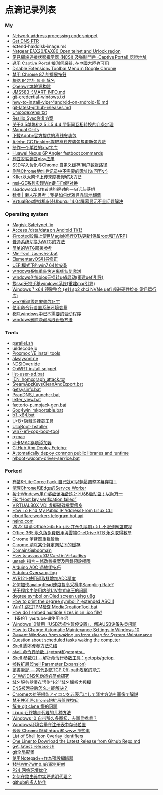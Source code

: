 # 点滴记录列表

### My

  - [Network address processing code snippet][a846a0890803b355c2f75342a653a9b3]
  - [Get DNS PTR][460cb60c8417a4963be92771b1f561aa]
  - [extend-harddisk-image.md][918f0d66e1bc0e77477b29fced217912]
  - [Netgear EAX20/EAX80 Open telnet and Unlock region][0876b673436293b2a72e3b02285a6496]
  - [常見網絡連接狀態指示器 (NCSI) 及強制門戶 (Captive Portal) 認證地址][cf333ed1ce0ef7cc24d1425dc854883e]
  - [通用 Captive Portal 檢測伺服器, 在中國大陸也可用][e1b118bc37e4b81e5ccfa082f70e0999]
  - [Disable Extensions Toolbar Menu in Google Chrome][5c007f3ac6cd695f2c9b0cee1fbe892c]
  - [禁用 Chrome 87 的擴展按鈕][57ffa6c6ccad08094552b57cea1c8172]
  - [根据 IP 地址 反查 域名][584a0424fd9345fbe693050cf0ba8da5]
  - [Openwrt本地源构建][6363ea7136fff1252315b7d239498586]
  - [JMS583-SMART-INFO.md][d187cf8f66669f30d67b05d463c7d010]
  - [git-credential-windows.txt][3edeca7fa9afa8db812a0cf67b3f06a2]
  - [how-to-install-viper4android-on-android-10.md][48933929b321893e32c1442303c53fc9]
  - [git-latest-github-releases.md][f2041123690d0273730a071318cb8b47]
  - [Unicode2Ansi.txt][0ac786cb39a7fbd64a1e046fd0681237]
  - [Resilio Sync恢复方案][f72e87c7ea39a23dc5d6fd8c02ffce86]
  - [关于3.5单端和2.5 3.5 4.4 平衡间互相转换的几条定理][26f76c7ce3ae4e49d755813c43360cc1]
  - [Manual Certs][6cec2cfd0740181f989a7dfa5813e3ce]
  - [下载Adobe官方提供的离线安装包][185db495204d1d345a052d64c246f38b]
  - [Adobe CC Desktop提取离线安装包与更新包方法][c31ef412164bc6961992]
  - [制作一个单独的xna字库][f32800d7930855d8b4394bafd0893447]
  - [Huawei Nexus 6P Angler fastboot commands][7d7f955613d71e30dc9c2c4cd675be3c]
  - [跨区安装锁区play应用][024e9e883b0dc19d1704e1c569baffd4]
  - [SSD写入优化与Chrome 自定义缓存/用户数据路径][d44b4d4413bee528955d]
  - [删除Chrome地址栏记录中不需要的网址(访问历史)][f7c0c4818cd3936b01d1]
  - [Killer以太网卡上传速度极慢解决方法][bc4867f7cf422cb20b17]
  - [msi-GE系列实现Win键与Fn键对换][2c91d29357e17aac22f7]
  - [shadowsocks作者说的很对的一句话与感想][0765f90c98c0c1259de7]
  - [翻墙 | 懒人在思考：我是如何优雅且靠谱地翻墙][4c3af00ba8e5908acb7c]
  - [VirtualBox虚拟机安装Ubuntu 14.04屏幕显示不全问题解决][a90c6ca306b2fab7b9a9]

### Operating system

  - [Magisk Safetynet fix][3329f319e082a3602bbbc4d31ba2feb2]
  - [Access /data/data on Android 11/12][44f33ce2f4c6055a6d428e007569bb0a]
  - [在rooted設備上使用Magisk進行OTA更新[保留root和TWRP]][6168ee24b2376e7073adf9825e006d49]
  - [普通系统切换为WTG的方法][1f963c5229328c4f5da408076af13448]
  - [简单的WTG部署参考][72049cb50dabf2249c42eba971484ba9]
  - [MiniTool_Launcher.bat][ef186142b8249162a895396866b0a9c9]
  - [ElementaryOS引导修正][5bb5542656a8c38ce54faf93663847cb]
  - [UEFI模式下的win7 64位安装][7e337b2070cc47a1fab7de714ad83fb8]
  - [windows系统重装快速离线恢复激活][581456faac2f76beed6375321d57f59a]
  - [windows传统bios无损转uefi启动(重建uefi引导)][5e7706facb2dc4e2a5ae77a07ab2ffd7]
  - [换ssd无损迁移windows系统(重建mbr引导)][b7a63c35762467b3ca8440e3ea439fcf]
  - [Windows 7 x64 镜像整合 (ie11 sp2 xhci NVMe uefi 规避硬件检查 常用运行库)][6523b401af0e383d90ab189c85e860cd]
  - [win7重灌需要安装的补丁][0f20bd15db319dda5b85dafaeb77f406]
  - [使用命令行设置系统环境变量][5ba30059ecaaebb69d9153a3805340ed]
  - [移除windows中已不需要的驱动程序][4282dddd294be493b3e117bd08a01e59]
  - [windows删除隐藏离线设备方法][69853d44e48937b75e54]

### Tools

  - [parallel.sh][5fab45f29e0670b83b4efa2a48e9d7d7]
  - [urldecode.jq][1831f68fe8702480fb205cf7d5a06f17]
  - [Proxmox VE install tools][5de439284486ef0dd1ba777da052b04f]
  - [alwaysonline](https://github.com/Jamesits/alwaysonline)
  - [NCSIOverride](https://github.com/dantmnf/NCSIOverride)
  - [OpWRT install snippet][d241ab0aec7d9c34b69439c1e942d1f5]
  - [list-user-sid.bat][3ca7524d588c340867e9e753ccc7af51]
  - [IDN_homograph_attack.txt][30317bad07c06a71cddcd079359b3483]
  - [SteamAppKeysCleanAndExport.bat][67d885b22fd989d0742cc564781b8fee]
  - [getsysinfo.bat][2d8f77e7e6a2adfd314d13bf54c746c7]
  - [PcapDNS_Launcher.bat][27c8b19156e142ae404265c18926c7ec]
  - [letter_view.bat][72c633c65ddbfaf9aee4c336b191d99c]
  - [factorio-pumpjack-gen.bat][a6d92a01ae7d40d05be7a662e197bd5f]
  - [Gpg4win_mkportable.bat][40db93e26119fd244cf67db31b31e63f]
  - [b3_x64.bat][aeaacd153395481927d35f3db909bb6d]
  - [U+B+隐藏区挂载工具][4934c624d6992824f667677c6de56117]
  - [UsbBoot-Installer](https://github.com/muink/UsbBoot-Installer)
  - [win7-efi-gop-boot-tool](https://github.com/muink/win7-efi-gop-boot-tool)
  - [rgmac](https://github.com/muink/rgmac)
  - [网卡MAC选项添加器][e27dd8f7927eb6b59a31d9677d20571e]
  - [GitHub App Deploy Fetcher](https://github.com/muink/GitHub_App_Deploy_Fetcher)
  - [Automatically deploy common public libraries and runtime][f36af0f4b5647f348f18cb2103a1c451]
  - [reboot-wacom-driver-service.bat][c28b1452b2fd2a47cc1eb1be19444f8a]


### Forked

  - [有裝K-Lite Corec Pack 自己就可以輕鬆調整字幕存檔！](https://www.mobile01.com/topicdetail.php?f=510&t=1420222)
  - [清理Chrome和Edge的Service Worker](https://web.archive.org/web/20230326160903/https://home.gamer.com.tw/artwork.php?sn=5641157)
  - [每个Windows用户都应该准备这2个USB启动盘！以防万一](https://web.archive.org/web/20230918141817/https://www.freedidi.com/10441.html)
  - [Fix “Host key verification failed”](https://web.archive.org/web/20230817154400/https://haydenjames.io/fix-host-key-verification-failed/)
  - [VIRTUALBOX VDI 虛擬磁碟檔案瘦身](https://web.archive.org/web/20230906112931/https://scottj.idv.tw/blog/2014/04/29/virtualbox-vdi-%E8%99%9B%E6%93%AC%E7%A3%81%E7%A2%9F%E6%AA%94%E6%A1%88%E7%98%A6%E8%BA%AB/)
  - [How To Find My Public IP Address From Linux CLI](https://www.cyberciti.biz/faq/how-to-find-my-public-ip-address-from-command-line-on-a-linux/)
  - [cloudflare workers telegram bot api](https://web.archive.org/web/20230427060652/https://i19.eu/cloudflare-workers-telegram-bot-api/)
  - [nginx.conf](https://gist.github.com/muink/0c990ecf48efcb5ed5160977a1b60361)
  - [2022 申请 Office 365 E5 订阅并永久续期+ 5T 不限速网盘教程](https://web.archive.org/web/20230327021101/https://www.dzdxtd.com/archives/122)  
  - [Office 365 永久版免費啟用與雲端OneDrive 5TB 永久取得教學](https://web.archive.org/web/20230327021045/https://mrmad.com.tw/office-365-e5-and-onedrive-5tb-free)  
  - [Chrome 瀏覽器重新啟動](https://web.archive.org/web/20220903015706/https://free.com.tw/restart-google-chrome/)
  - [Chrome 清除某个特定网站下的缓存](https://web.archive.org/web/20180311191109/http://www.cnblogs.com/Chesky/p/chrome_disabling_cache.html)
  - [Domain/Subdomain](https://cyberbruharmy.gitbook.io/domain-subdomain/)
  - [How to access SD Card in VirtualBox](https://web.archive.org/web/20221216155354/https://www.net-usb.com/virtual-usb/virtualbox-usb-passthrough/sd-card-in-virtualbox/)
  - [umask 指令 – 修改新檔案及目錄預設權限](https://www.ltsplus.com/linux/linux-umask-default-permission)
  - [Arduino ADC 過抽樣技巧](https://web.archive.org/web/20220409113527/https://ohiyooo2.pixnet.net/blog/post/405449551)  
  - [Arduino Oversampling](https://web.archive.org/web/20220409113326/https://www.best-microcontroller-projects.com/arduino-adc-oversampling.html)  
  - [AVR121-使用過取樣增加ADC精度](https://web.archive.org/web/20220409113051/https://www.itread01.com/content/1550475205.html)  
  - [如何加快analogRead速度提高采樣率Sampling Rate?](https://web.archive.org/web/20220409112938/https://www.arduino.cn/thread-12569-1-1.html)  
  - [关于程序中使用内部1.1V参考电压的问题](https://web.archive.org/web/20220216132223/https://www.arduino.cn/thread-11271-1-1.html)
  - [degree symbol on Oled screen using u8g](https://web.archive.org/web/20220216131145/https://forum.arduino.cc/t/degree-symbol-on-oled-screen-using-u8g/491533)
  - [How to print the degree symbol ? (extended ASCII)](https://web.archive.org/web/20220216131216/https://forum.arduino.cc/t/solved-how-to-print-the-degree-symbol-extended-ascii/438685)
  - [Win11 跳过TPM检查 MediaCreationTool.bat](https://github.com/AveYo/MediaCreationTool.bat)
  - [How do I embed multiple sizes in an .ico file?](https://web.archive.org/web/20210703121032/https://superuser.com/questions/491180/how-do-i-embed-multiple-sizes-in-an-ico-file)
  - [【备份】youtube-dl使用介绍](https://web.archive.org/web/20210221153730if_/https://www.jianshu.com/p/6bae57859325)
  - [Windows 10禁用「USB选择性暂停设置」，解决USB设备失灵问题](https://web.archive.org/web/20210126093401/https://www.sysgeek.cn/windows-10-usb-selective-suspend/)
  - [How to Change Automatic Maintenance Settings in Windows 10](https://web.archive.org/web/20210328043433/https://www.tenforums.com/tutorials/3090-change-automatic-maintenance-settings-windows-10-a.html)
  - [Prevent Windows from waking up from sleep for System Maintenance](https://web.archive.org/web/20210328043812/https://theohbrothers.com/prevent-windows-10-from-waking-up-from-sleep-for-system-maintenance/)
  - [Question about scheduled tasks waking the computer](https://web.archive.org/web/20210328050804/https://answers.microsoft.com/en-us/windows/forum/windows_10-other_settings-winpc/question-about-scheduled-tasks-waking-the-computer/92d03cd6-c2ac-4746-949b-0d42bc4b91e3)
  - [Shell 脚本传参方法总结](https://www.jianshu.com/p/d3cd36c97abc)
  - [shell 命令行参数（getopt和getopts）](https://blog.51cto.com/steed/2443718)
  - [Shell 参数(2) --解析命令行参数工具：getopts/getopt](https://www.cnblogs.com/yxzfscg/p/5338775.html)
  - [参数扩展(Shell Parameter Expansion)](https://juejin.im/post/6844903842966929422#heading-11)
  - [讀書筆記 — 當代對抗TCP Off-path攻擊的能力](https://medium.com/@wenchenx/%E8%AE%80%E6%9B%B8%E7%AD%86%E8%A8%98-%E7%95%B6%E4%BB%A3%E5%B0%8D%E6%8A%97tcp-off-path%E6%94%BB%E6%93%8A%E7%9A%84%E8%83%BD%E5%8A%9B-b67a4f81b5a0)
  - [GFW的DNS包伪造的简单研究](https://blog.ddosolitary.org/posts/research-on-dns-packet-forgery-of-gfw/)
  - [域名服务器缓存污染“1·21”域名解析大规模](http://www.11st22.com/d/2020529221240_3115_723162868/news)
  - [DNS被污染后怎么才能解决？](https://www.hotbak.net/key/%E6%B2%A1%E8%A2%AB%E6%B1%A1%E6%9F%93%E7%9A%84dns.html)
  - [Chromeの拡張機能アイコンを非表示にして消す方法を画像で解説](https://asean-info.net/Investment/20062601-how-to-hide-google-chrome-extension-icon/)
  - [禁用并还原chrome的扩展管理按钮](https://www.extfans.com/articles/1187/)
  - [解决 git clone 慢的问题](https://blog.colafornia.me/post/2018/slove-git-clone-speed/)
  - [Linux 让终端走代理的几种方法](https://zhuanlan.zhihu.com/p/46973701)
  - [Windows 10 自带那么多图标，去哪里找呢？](https://gist.github.com/muink/559b247d4a5ca7059ea36ab46c74e68a)
  - [Windows环境变量在注册表中存储位置](https://gist.github.com/muink/26d28f96eec526b33e3065e38f897b1f)
  - [谈谈 Chrome 隐藏 https 和 www 那些事](https://blog.skk.moe/post/chrome-omnibox-www/)
  - [List of Shell Icon Overlay Identifiers](https://en.wikipedia.org/wiki/List_of_Shell_Icon_Overlay_Identifiers)
  - [One Liner to Download the Latest Release from Github Repo.md][c5ee7db7dd7257abe5be8bbaee0baf5d]
  - [get_latest_release.sh][ee96bcc6627f7814453a35efd2b98db5]
  - [git全局配置][1398d31e529d49b71e74]
  - [使用Notepad++作為預設編輯器][0ec05f29db94a35f4b9b]
  - [移除Win7Win8.1的遥测更新][14adc6208b847a117d82]
  - [PS4 网络环境优化][0356af6c133ee0fc82c8]
  - [如何在路由器中实现透明代理？][6c4b4a5c90eea956c30a]
  - [github的多人协作][c53d05e07d69c6d0830e]


--------

[5fab45f29e0670b83b4efa2a48e9d7d7]: https://gist.github.com/muink/5fab45f29e0670b83b4efa2a48e9d7d7
[1831f68fe8702480fb205cf7d5a06f17]: https://gist.github.com/muink/1831f68fe8702480fb205cf7d5a06f17
[5de439284486ef0dd1ba777da052b04f]: https://gist.github.com/muink/5de439284486ef0dd1ba777da052b04f
[a846a0890803b355c2f75342a653a9b3]: https://gist.github.com/muink/a846a0890803b355c2f75342a653a9b3
[460cb60c8417a4963be92771b1f561aa]: https://gist.github.com/muink/460cb60c8417a4963be92771b1f561aa
[918f0d66e1bc0e77477b29fced217912]: https://gist.github.com/muink/918f0d66e1bc0e77477b29fced217912
[d241ab0aec7d9c34b69439c1e942d1f5]: https://gist.github.com/muink/d241ab0aec7d9c34b69439c1e942d1f5
[0876b673436293b2a72e3b02285a6496]: https://gist.github.com/muink/0876b673436293b2a72e3b02285a6496
[cf333ed1ce0ef7cc24d1425dc854883e]: https://gist.github.com/muink/cf333ed1ce0ef7cc24d1425dc854883e
[e1b118bc37e4b81e5ccfa082f70e0999]: https://gist.github.com/muink/e1b118bc37e4b81e5ccfa082f70e0999
[3329f319e082a3602bbbc4d31ba2feb2]: https://gist.github.com/muink/3329f319e082a3602bbbc4d31ba2feb2
[44f33ce2f4c6055a6d428e007569bb0a]: https://gist.github.com/muink/44f33ce2f4c6055a6d428e007569bb0a
[5c007f3ac6cd695f2c9b0cee1fbe892c]: https://gist.github.com/muink/5c007f3ac6cd695f2c9b0cee1fbe892c
[6168ee24b2376e7073adf9825e006d49]: https://gist.github.com/muink/6168ee24b2376e7073adf9825e006d49
[57ffa6c6ccad08094552b57cea1c8172]: https://gist.github.com/muink/57ffa6c6ccad08094552b57cea1c8172
[3ca7524d588c340867e9e753ccc7af51]: https://gist.github.com/muink/3ca7524d588c340867e9e753ccc7af51
[30317bad07c06a71cddcd079359b3483]: https://gist.github.com/muink/30317bad07c06a71cddcd079359b3483
[584a0424fd9345fbe693050cf0ba8da5]: https://gist.github.com/muink/584a0424fd9345fbe693050cf0ba8da5
[67d885b22fd989d0742cc564781b8fee]: https://gist.github.com/muink/67d885b22fd989d0742cc564781b8fee
[2d8f77e7e6a2adfd314d13bf54c746c7]: https://gist.github.com/muink/2d8f77e7e6a2adfd314d13bf54c746c7
[6363ea7136fff1252315b7d239498586]: https://gist.github.com/muink/6363ea7136fff1252315b7d239498586
[d187cf8f66669f30d67b05d463c7d010]: https://gist.github.com/muink/d187cf8f66669f30d67b05d463c7d010
[3edeca7fa9afa8db812a0cf67b3f06a2]: https://gist.github.com/muink/3edeca7fa9afa8db812a0cf67b3f06a2
[48933929b321893e32c1442303c53fc9]: https://gist.github.com/muink/48933929b321893e32c1442303c53fc9
[f2041123690d0273730a071318cb8b47]: https://gist.github.com/muink/f2041123690d0273730a071318cb8b47
[1f963c5229328c4f5da408076af13448]: https://gist.github.com/muink/1f963c5229328c4f5da408076af13448
[72049cb50dabf2249c42eba971484ba9]: https://gist.github.com/muink/72049cb50dabf2249c42eba971484ba9
[27c8b19156e142ae404265c18926c7ec]: https://gist.github.com/muink/27c8b19156e142ae404265c18926c7ec
[ef186142b8249162a895396866b0a9c9]: https://gist.github.com/muink/ef186142b8249162a895396866b0a9c9
[0ac786cb39a7fbd64a1e046fd0681237]: https://gist.github.com/muink/0ac786cb39a7fbd64a1e046fd0681237
[581456faac2f76beed6375321d57f59a]: https://gist.github.com/muink/581456faac2f76beed6375321d57f59a
[72c633c65ddbfaf9aee4c336b191d99c]: https://gist.github.com/muink/72c633c65ddbfaf9aee4c336b191d99c
[a6d92a01ae7d40d05be7a662e197bd5f]: https://gist.github.com/muink/a6d92a01ae7d40d05be7a662e197bd5f
[40db93e26119fd244cf67db31b31e63f]: https://gist.github.com/muink/40db93e26119fd244cf67db31b31e63f
[f72e87c7ea39a23dc5d6fd8c02ffce86]: https://gist.github.com/muink/f72e87c7ea39a23dc5d6fd8c02ffce86
[26f76c7ce3ae4e49d755813c43360cc1]: https://gist.github.com/muink/26f76c7ce3ae4e49d755813c43360cc1
[5bb5542656a8c38ce54faf93663847cb]: https://gist.github.com/muink/5bb5542656a8c38ce54faf93663847cb
[7e337b2070cc47a1fab7de714ad83fb8]: https://gist.github.com/muink/7e337b2070cc47a1fab7de714ad83fb8
[aeaacd153395481927d35f3db909bb6d]: https://gist.github.com/muink/aeaacd153395481927d35f3db909bb6d
[6523b401af0e383d90ab189c85e860cd]: https://gist.github.com/muink/6523b401af0e383d90ab189c85e860cd
[4934c624d6992824f667677c6de56117]: https://gist.github.com/muink/4934c624d6992824f667677c6de56117
[5e7706facb2dc4e2a5ae77a07ab2ffd7]: https://gist.github.com/muink/5e7706facb2dc4e2a5ae77a07ab2ffd7
[6cec2cfd0740181f989a7dfa5813e3ce]: https://gist.github.com/muink/6cec2cfd0740181f989a7dfa5813e3ce
[e27dd8f7927eb6b59a31d9677d20571e]: https://gist.github.com/muink/e27dd8f7927eb6b59a31d9677d20571e
[5ba30059ecaaebb69d9153a3805340ed]: https://gist.github.com/muink/5ba30059ecaaebb69d9153a3805340ed
[185db495204d1d345a052d64c246f38b]: https://gist.github.com/muink/185db495204d1d345a052d64c246f38b
[f36af0f4b5647f348f18cb2103a1c451]: https://gist.github.com/muink/f36af0f4b5647f348f18cb2103a1c451
[c28b1452b2fd2a47cc1eb1be19444f8a]: https://gist.github.com/muink/c28b1452b2fd2a47cc1eb1be19444f8a
[f32800d7930855d8b4394bafd0893447]: https://gist.github.com/muink/f32800d7930855d8b4394bafd0893447
[0f20bd15db319dda5b85dafaeb77f406]: https://gist.github.com/muink/0f20bd15db319dda5b85dafaeb77f406
[7d7f955613d71e30dc9c2c4cd675be3c]: https://gist.github.com/muink/7d7f955613d71e30dc9c2c4cd675be3c
[b7a63c35762467b3ca8440e3ea439fcf]: https://gist.github.com/muink/b7a63c35762467b3ca8440e3ea439fcf
[024e9e883b0dc19d1704e1c569baffd4]: https://gist.github.com/muink/024e9e883b0dc19d1704e1c569baffd4
[4282dddd294be493b3e117bd08a01e59]: https://gist.github.com/muink/4282dddd294be493b3e117bd08a01e59
[c31ef412164bc6961992]: https://gist.github.com/muink/c31ef412164bc6961992
[d44b4d4413bee528955d]: https://gist.github.com/muink/d44b4d4413bee528955d
[bc4867f7cf422cb20b17]: https://gist.github.com/muink/bc4867f7cf422cb20b17
[2c91d29357e17aac22f7]: https://gist.github.com/muink/2c91d29357e17aac22f7
[f7c0c4818cd3936b01d1]: https://gist.github.com/muink/f7c0c4818cd3936b01d1
[69853d44e48937b75e54]: https://gist.github.com/muink/69853d44e48937b75e54
[0765f90c98c0c1259de7]: https://gist.github.com/muink/0765f90c98c0c1259de7
[4c3af00ba8e5908acb7c]: https://gist.github.com/muink/4c3af00ba8e5908acb7c
[a90c6ca306b2fab7b9a9]: https://gist.github.com/muink/a90c6ca306b2fab7b9a9

[ee96bcc6627f7814453a35efd2b98db5]: https://gist.github.com/muink/ee96bcc6627f7814453a35efd2b98db5
[c5ee7db7dd7257abe5be8bbaee0baf5d]: https://gist.github.com/muink/c5ee7db7dd7257abe5be8bbaee0baf5d
[1398d31e529d49b71e74]: https://gist.github.com/muink/1398d31e529d49b71e74
[0ec05f29db94a35f4b9b]: https://gist.github.com/muink/0ec05f29db94a35f4b9b
[14adc6208b847a117d82]: https://gist.github.com/muink/14adc6208b847a117d82
[0356af6c133ee0fc82c8]: https://gist.github.com/muink/0356af6c133ee0fc82c8
[6c4b4a5c90eea956c30a]: https://gist.github.com/muink/6c4b4a5c90eea956c30a
[c53d05e07d69c6d0830e]: https://gist.github.com/muink/c53d05e07d69c6d0830e
